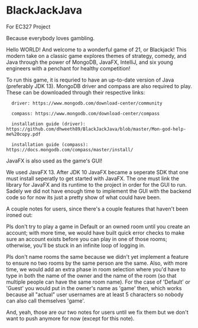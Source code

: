 # BlackJackJava
For EC327 Project

Because everybody loves gambling.


Hello WORLD! And welcome to a wonderful game of 21, or Blackjack!
This modern take on a classic game explores themes of strategy, comedy, and Java through the power of MongoDB, JavaFX, IntelliJ, and six young engineers with a penchant for healthy competition!


To run this game, it is requried to have an up-to-date version of Java (preferably JDK 13). MongoDB driver and compass are also required to play. These can be downloaded through their respective links:

      driver: https://www.mongodb.com/download-center/community
      
      compass: https://www.mongodb.com/download-center/compass
      
      installation guide (driver): https://github.com/dhweeth89/BlackJackJava/blob/master/Mon-god-help-me%20copy.pdf
      
      installation guide (compass): https://docs.mongodb.com/compass/master/install/


JavaFX is also used as the gameʻs GUI!

We used JavaFX 13. After JDK 10 JavaFX became a seperate SDK that one must install seperatly to get started with JavaFX. 
The one must link the library for JavaFX and its runtime to the project in order for the GUI to run. Sadely we did not have enough time to implement the GUI with the backend code so for now its just a pretty show of what could have been.


A couple notes for users, since there's a couple features that haven't been ironed out:

Pls don't try to play a game in Default or an owned room until you create an account; with more time, we would have built quick error checks to make sure an account exists before you can play in one of those rooms; otherwise, you'll be stuck in an infinite loop of logging in.

Pls don't name rooms the same because we didn't yet implement a feature to ensure no two rooms by the same person are the same. Also, with more time, we would add an extra phase in room selection where you'd have to type in both the name of the owner and the name of the room (so that multiple people can have the same room name). For the case of 'Default' or 'Guest' you would put in the owner's name as 'game' then, which works because all "actual" user usernames are at least 5 characters so nobody can also call themselves 'game'.

And, yeah, those are our two notes for users until we fix them but we don't want to push anymore for now (except for this note).
